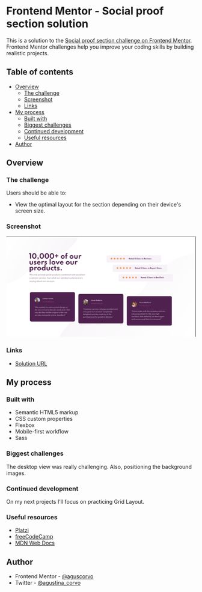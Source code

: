 # Frontend Mentor - Social proof section solution

This is a solution to the [Social proof section challenge on Frontend Mentor](https://www.frontendmentor.io/challenges/social-proof-section-6e0qTv_bA). Frontend Mentor challenges help you improve your coding skills by building realistic projects.

## Table of contents

- [Overview](#overview)
  - [The challenge](#the-challenge)
  - [Screenshot](#screenshot)
  - [Links](#links)
- [My process](#my-process)
  - [Built with](#built-with)
  - [Biggest challenges](#biggest-challenges)
  - [Continued development](#continued-development)
  - [Useful resources](#useful-resources)
- [Author](#author)

## Overview

### The challenge

Users should be able to:

- View the optimal layout for the section depending on their device's screen size.

### Screenshot

![](./design/screenshot.png)

### Links

- [Solution URL](https://aguscorvo.github.io/social-proof-section/)

## My process

### Built with

- Semantic HTML5 markup
- CSS custom properties
- Flexbox
- Mobile-first workflow
- Sass

### Biggest challenges

The desktop view was really challenging. Also, positioning the background images.

### Continued development

On my next projects I'll focus on practicing Grid Layout.

### Useful resources

- [Platzi](https://platzi.com)
- [freeCodeCamp](https://www.freecodecamp.org)
- [MDN Web Docs](https://developer.mozilla.org/en-US/docs/Web/CSS)

## Author

- Frontend Mentor - [@aguscorvo](https://www.frontendmentor.io/profile/aguscorvo)
- Twitter - [@agustina_corvo](https://twitter.com/agustina_corvo)
